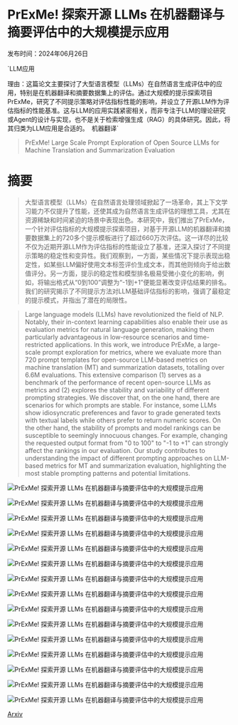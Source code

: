 # PrExMe! 探索开源 LLMs 在机器翻译与摘要评估中的大规模提示应用

发布时间：2024年06月26日

`LLM应用

理由：这篇论文主要探讨了大型语言模型（LLMs）在自然语言生成评估中的应用，特别是在机器翻译和摘要数据集上的评估。通过大规模的提示探索项目PrExMe，研究了不同提示策略对评估指标性能的影响，并设立了开源LLM作为评估指标的性能基准。这与LLM的应用实践紧密相关，而非专注于LLM的理论研究或Agent的设计与实现，也不是关于检索增强生成（RAG）的具体研究。因此，将其归类为LLM应用是合适的。` `机器翻译`

> PrExMe! Large Scale Prompt Exploration of Open Source LLMs for Machine Translation and Summarization Evaluation

# 摘要

> 大型语言模型（LLMs）在自然语言处理领域掀起了一场革命，其上下文学习能力不仅提升了性能，还使其成为自然语言生成评估的理想工具，尤其在资源稀缺和时间紧迫的场景中表现出色。本研究中，我们推出了PrExMe，一个针对评估指标的大规模提示探索项目，对基于开源LLM的机器翻译和摘要数据集上的720多个提示模板进行了超过660万次评估。这一详尽的比较不仅为近期开源LLM作为评估指标的性能设立了基准，还深入探讨了不同提示策略的稳定性和变异性。我们观察到，一方面，某些情况下提示表现出稳定性，如某些LLM偏好使用文本标签评价生成文本，而其他则倾向于给出数值评分。另一方面，提示的稳定性和模型排名极易受微小变化的影响，例如，将输出格式从“0到100”调整为“-1到+1”便能显著改变评估结果的排名。我们的研究揭示了不同提示方法对LLM基础评估指标的影响，强调了最稳定的提示模式，并指出了潜在的局限性。

> Large language models (LLMs) have revolutionized the field of NLP. Notably, their in-context learning capabilities also enable their use as evaluation metrics for natural language generation, making them particularly advantageous in low-resource scenarios and time-restricted applications. In this work, we introduce PrExMe, a large-scale prompt exploration for metrics, where we evaluate more than 720 prompt templates for open-source LLM-based metrics on machine translation (MT) and summarization datasets, totalling over 6.6M evaluations. This extensive comparison (1) serves as a benchmark of the performance of recent open-source LLMs as metrics and (2) explores the stability and variability of different prompting strategies. We discover that, on the one hand, there are scenarios for which prompts are stable. For instance, some LLMs show idiosyncratic preferences and favor to grade generated texts with textual labels while others prefer to return numeric scores. On the other hand, the stability of prompts and model rankings can be susceptible to seemingly innocuous changes. For example, changing the requested output format from "0 to 100" to "-1 to +1" can strongly affect the rankings in our evaluation. Our study contributes to understanding the impact of different prompting approaches on LLM-based metrics for MT and summarization evaluation, highlighting the most stable prompting patterns and potential limitations.

![PrExMe! 探索开源 LLMs 在机器翻译与摘要评估中的大规模提示应用](../../../paper_images/2406.18528/PrexMain.png)

![PrExMe! 探索开源 LLMs 在机器翻译与摘要评估中的大规模提示应用](../../../paper_images/2406.18528/x1.png)

![PrExMe! 探索开源 LLMs 在机器翻译与摘要评估中的大规模提示应用](../../../paper_images/2406.18528/x2.png)

![PrExMe! 探索开源 LLMs 在机器翻译与摘要评估中的大规模提示应用](../../../paper_images/2406.18528/x3.png)

![PrExMe! 探索开源 LLMs 在机器翻译与摘要评估中的大规模提示应用](../../../paper_images/2406.18528/x4.png)

![PrExMe! 探索开源 LLMs 在机器翻译与摘要评估中的大规模提示应用](../../../paper_images/2406.18528/x5.png)

![PrExMe! 探索开源 LLMs 在机器翻译与摘要评估中的大规模提示应用](../../../paper_images/2406.18528/x6.png)

![PrExMe! 探索开源 LLMs 在机器翻译与摘要评估中的大规模提示应用](../../../paper_images/2406.18528/x7.png)

![PrExMe! 探索开源 LLMs 在机器翻译与摘要评估中的大规模提示应用](../../../paper_images/2406.18528/x8.png)

![PrExMe! 探索开源 LLMs 在机器翻译与摘要评估中的大规模提示应用](../../../paper_images/2406.18528/x9.png)

![PrExMe! 探索开源 LLMs 在机器翻译与摘要评估中的大规模提示应用](../../../paper_images/2406.18528/x10.png)

![PrExMe! 探索开源 LLMs 在机器翻译与摘要评估中的大规模提示应用](../../../paper_images/2406.18528/x11.png)

![PrExMe! 探索开源 LLMs 在机器翻译与摘要评估中的大规模提示应用](../../../paper_images/2406.18528/x12.png)

![PrExMe! 探索开源 LLMs 在机器翻译与摘要评估中的大规模提示应用](../../../paper_images/2406.18528/x13.png)

![PrExMe! 探索开源 LLMs 在机器翻译与摘要评估中的大规模提示应用](../../../paper_images/2406.18528/x14.png)

[Arxiv](https://arxiv.org/abs/2406.18528)